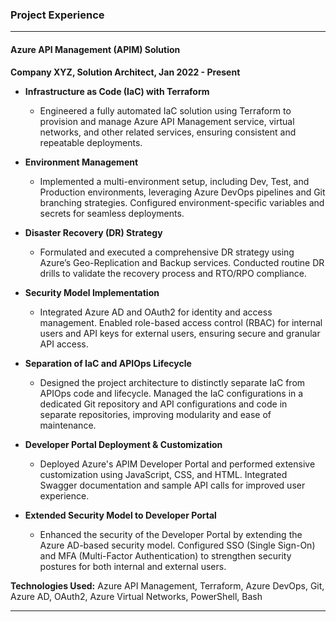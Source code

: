 ### Project Experience

---

#### Azure API Management (APIM) Solution

**Company XYZ, Solution Architect, Jan 2022 - Present**

- **Infrastructure as Code (IaC) with Terraform**
  * Engineered a fully automated IaC solution using Terraform to provision and manage Azure API Management service, virtual networks, and other related services, ensuring consistent and repeatable deployments.
  
- **Environment Management**
  * Implemented a multi-environment setup, including Dev, Test, and Production environments, leveraging Azure DevOps pipelines and Git branching strategies. Configured environment-specific variables and secrets for seamless deployments.

- **Disaster Recovery (DR) Strategy**
  * Formulated and executed a comprehensive DR strategy using Azure’s Geo-Replication and Backup services. Conducted routine DR drills to validate the recovery process and RTO/RPO compliance.

- **Security Model Implementation**
  * Integrated Azure AD and OAuth2 for identity and access management. Enabled role-based access control (RBAC) for internal users and API keys for external users, ensuring secure and granular API access.

- **Separation of IaC and APIOps Lifecycle**
  * Designed the project architecture to distinctly separate IaC from APIOps code and lifecycle. Managed the IaC configurations in a dedicated Git repository and API configurations and code in separate repositories, improving modularity and ease of maintenance.

- **Developer Portal Deployment & Customization**
  * Deployed Azure's APIM Developer Portal and performed extensive customization using JavaScript, CSS, and HTML. Integrated Swagger documentation and sample API calls for improved user experience.

- **Extended Security Model to Developer Portal**
  * Enhanced the security of the Developer Portal by extending the Azure AD-based security model. Configured SSO (Single Sign-On) and MFA (Multi-Factor Authentication) to strengthen security postures for both internal and external users.

**Technologies Used:** Azure API Management, Terraform, Azure DevOps, Git, Azure AD, OAuth2, Azure Virtual Networks, PowerShell, Bash

---

